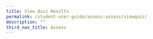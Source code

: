 ```yaml
---
title: View Quiz Results
permalink: /student-user-guide/assess-assess/viewquiz/
description: ""
third_nav_title: Assess
---
```

